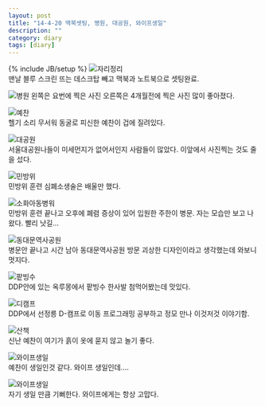 ```yaml
---
layout: post
title: "14-4-20 맥북셋팅, 병원, 대공원, 와이프생일"
description: ""
category: diary
tags: [diary]
---
```

{% include JB/setup %}
![자리정리](https://lh6.googleusercontent.com/-h9VVmf_wl3k/U1KjW0PBOKI/AAAAAAAABIE/GeQuT93yphU/w914-h646-no/IMG_1671.JPG)  
맨날 블루 스크린 뜨는 데스크탑 빼고 맥북과 노트북으로 셋팅완료.  
  
![병원](https://lh6.googleusercontent.com/-TZvUnYDp0WE/U1Kjf5aF-aI/AAAAAAAABH8/_CnP22WXphI/w914-h686-no/IMG_1669.JPG)
왼쪽은 요번에 찍은 사진 오른쪽은 4개월전에 찍은 사진 많이 좋아졌다.  
  
![예찬](https://lh4.googleusercontent.com/-cql4mfXG9HQ/U1KjhJWA2FI/AAAAAAAABH8/PkGjjd0NKy0/w568-h757-no/IMG_1638.jpg)  
헬기 소리 무서워 동굴로 피신한 예찬이 겁에 질려있다.  
  
![대공원](https://lh6.googleusercontent.com/-__oOIFFyZJI/U1KjieoJ5DI/AAAAAAAABH8/9TMEPggVcYg/w568-h757-no/IMG_1616.jpg)  
서울대공원나들이 미세먼지가 없어서인지 사람들이 많았다. 이앞에서 사진찍는 것도 줄을 섰다.  

![민방위](https://lh4.googleusercontent.com/-M33Tw2Rpi8U/U1KjjM0ikNI/AAAAAAAABH8/a9EfPEGjn1s/w914-h686-no/IMG_1687.jpg)  
민방위 훈련 심폐소생술은 배울만 했다.

![소화아동병워](https://lh6.googleusercontent.com/-zwCi9NJ-5-c/U1KjlBew6-I/AAAAAAAABH8/qMjN9U1il8Y/w914-h686-no/IMG_1688.jpg)  
민방위 훈련 끝나고 오후에 폐렴 증상이 있어 입원한 주한이 병문. 자는 모습만 보고 나왔다. 빨리 낫길...

![동대문역사공원](https://lh6.googleusercontent.com/-rMtL5cGRwek/U1Kjl8hZSBI/AAAAAAAABH8/5fh9AbS5GCw/w914-h686-no/IMG_1694.jpg)  
병문안 끝나고 시간 남아 동대문역사공원 방문 괴상한 디자인이라고 생각했는데 와보니 멋지다.  

![팥빙수](https://lh6.googleusercontent.com/-hdwtscvD7Uc/U1KjmGr8LWI/AAAAAAAABH8/P80Yj9kmblM/w914-h686-no/IMG_1690.jpg)  
DDP안에 있는 옥루몽에서 팥빙수 한사발 첨먹어봤는데 맛있다.  
  
![디캠프](https://lh5.googleusercontent.com/-DZUDx3NkjtQ/U1KjmwrC-cI/AAAAAAAABH8/db9oFLOfNTc/w568-h757-no/IMG_1697.jpg)  
DDP에서 선정릉 D-캠프로 이동 프로그래밍 공부하고 정모 만나 이것저것 이야기함.  
  
![산책](https://lh3.googleusercontent.com/-FCeotQPkb9o/U1KjnjGF1LI/AAAAAAAABH8/r9JZs6F8V8E/w568-h757-no/IMG_1707.jpg)  
신난 예찬이 여기가 흙이 옷에 묻지 않고 놀기 좋다.  

![와이프생일](https://lh5.googleusercontent.com/-kKRsMGxgmMo/U1KjoMM1RyI/AAAAAAAABH8/FSltKTPAY_k/w568-h757-no/IMG_1738.jpg)  
예찬이 생일인것 같다. 와이프 생일인데....  

![와이프생일](https://lh6.googleusercontent.com/-XkHIt8zDWpQ/U1KjoWH5qSI/AAAAAAAABH8/YleJduiGhHI/w568-h757-no/IMG_1741.jpg)   
자기 생일 만큼 기뻐한다. 와이프에게는 항상 고맙다. 
